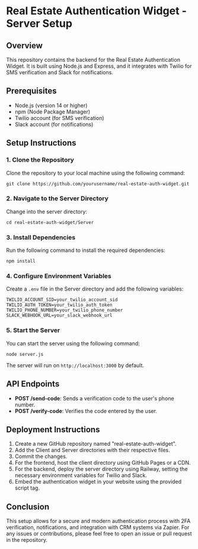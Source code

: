 # Real Estate Authentication Widget - Server Setup

## Overview
This repository contains the backend for the Real Estate Authentication Widget. It is built using Node.js and Express, and it integrates with Twilio for SMS verification and Slack for notifications.

## Prerequisites
- Node.js (version 14 or higher)
- npm (Node Package Manager)
- Twilio account (for SMS verification)
- Slack account (for notifications)

## Setup Instructions

### 1. Clone the Repository
Clone the repository to your local machine using the following command:
```
git clone https://github.com/yourusername/real-estate-auth-widget.git
```

### 2. Navigate to the Server Directory
Change into the server directory:
```
cd real-estate-auth-widget/Server
```

### 3. Install Dependencies
Run the following command to install the required dependencies:
```
npm install
```

### 4. Configure Environment Variables
Create a `.env` file in the Server directory and add the following variables:
```
TWILIO_ACCOUNT_SID=your_twilio_account_sid
TWILIO_AUTH_TOKEN=your_twilio_auth_token
TWILIO_PHONE_NUMBER=your_twilio_phone_number
SLACK_WEBHOOK_URL=your_slack_webhook_url
```

### 5. Start the Server
You can start the server using the following command:
```
node server.js
```
The server will run on `http://localhost:3000` by default.

## API Endpoints
- **POST /send-code**: Sends a verification code to the user's phone number.
- **POST /verify-code**: Verifies the code entered by the user.

## Deployment Instructions
1. Create a new GitHub repository named "real-estate-auth-widget".
2. Add the Client and Server directories with their respective files.
3. Commit the changes.
4. For the frontend, host the client directory using GitHub Pages or a CDN.
5. For the backend, deploy the server directory using Railway, setting the necessary environment variables for Twilio and Slack.
6. Embed the authentication widget in your website using the provided script tag.

## Conclusion
This setup allows for a secure and modern authentication process with 2FA verification, notifications, and integration with CRM systems via Zapier. For any issues or contributions, please feel free to open an issue or pull request in the repository.